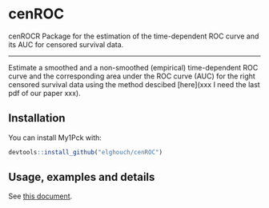 # cenROC
cenROCR Package for the estimation of the time-dependent ROC curve and its AUC for censored survival data.
***

Estimate a smoothed and a non-smoothed (empirical) time-dependent ROC curve and the corresponding area under the ROC
curve (AUC) for the right censored survival data using the method descibed [here](xxx I need the last pdf of our paper xxx).

## Installation

You can install My1Pck with:

``` r
devtools::install_github("elghouch/cenROC")
```

## Usage, examples and details

See [this document](../enROC.pdf).
